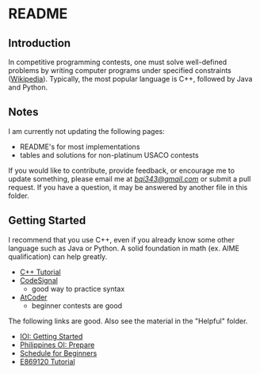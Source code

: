 # README

## Introduction

In competitive programming contests, one must solve well-defined problems by writing computer programs under specified constraints ([Wikipedia](https://en.wikipedia.org/wiki/Competitive_programming)). Typically, the most popular language is C++, followed by Java and Python.

## Notes

I am currently not updating the following pages:

 * README's for most implementations
 * tables and solutions for non-platinum USACO contests

If you would like to contribute, provide feedback, or encourage me to update something, please email me at *bqi343@gmail.com* or submit a pull request. If you have a question, it may be answered by another file in this folder.

## Getting Started

I recommend that you use C++, even if you already know some other language such as Java or Python. A solid foundation in math (ex. AIME qualification) can help greatly.

  * [C++ Tutorial](https://www.google.com/url?q=http%3A%2F%2Fwww.cplusplus.com%2Fdoc%2Ftutorial%2F&sa=D)
  * [CodeSignal](https://codesignal.com/)
    * good way to practice syntax
  * [AtCoder](http://atcoder.jp/)
    * beginner contests are good

The following links are good. Also see the material in the "Helpful" folder.

  * [IOI: Getting Started](https://ioinformatics.org/page/getting-started/14)
  * [Philippines OI: Prepare](https://noi.ph/prepare/)
  * [Schedule for Beginners](https://www.quora.com/What-is-a-good-schedule-to-follow-for-becoming-better-at-competitive-programming-for-beginners)
  * [E869120 Tutorial](http://codeforces.com/blog/entry/53341)
